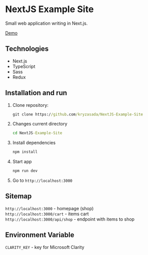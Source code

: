 # NextJS Example Site


Small web application writing in Next.js.

[Demo](https://nextjs-example-site.vercel.app/)

## Technologies
- Next.js
- TypeScript
- Sass
- Redux

## Installation and run

1. Clone repository:
    ```cmd
    git clone https://github.com/kryzasada/NextJS-Example-Site
    ```

2. Changes current directory
    ```cmd
    cd NextJS-Example-Site
    ```

3. Install dependencies
    ```cmd
    npm install
    ```

4. Start app
    ```cmd
    npm run dev
    ```

5. Go to `http://localhost:3000`


## Sitemap
`http://localhost:3000` - homepage (shop) <br>
`http://localhost:3000/cart` - items cart <br>
`http://localhost:3000/api/shop` - endpoint with items to shop


## Environment Variable
`CLARITY_KEY` - key for Microsoft Clarity
